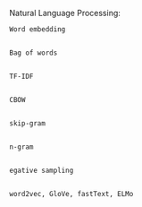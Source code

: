 Natural Language Processing:


    Word embedding
    
    
    Bag of words
    
    
    TF-IDF
    
    
    CBOW
    
    
    skip-gram
    
    
    n-gram
    
    
    egative sampling
    
    
    word2vec, GloVe, fastText, ELMo
